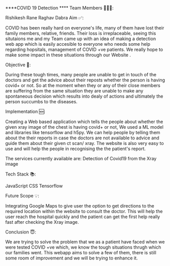 ****COVID 19 Detection ****
Team Members 👨🏻‍💻:

Rishikesh Rane
Raghav Dabra 
Aim ✅:

COVID has been really hard on everyone's life, many of them have lost their family members, relative, friends. Their loss is irreplaceable, seeing this situtaions me and my Team came up with an idea of making a  detection web app which is easily accesible to everyone who needs some help regarding hopsitals, management of COVID +ve patients. We really hope to make some impact in these situations through our Website .

Objective 🎯:

During these tough times, many people are unable to get in touch of the doctors and get the advice about their reposts whether the person is having covid+ or not. So at the moment when they or any of their close members are suffering from the same situation they are unable to make any spontaneous decision which results into dealy of actions and ultimately the person succumbs to the diseases. 

Implementation 🆕:

Creating a Web based application  which tells the people about whether the given xray image of the chest is having covid+ or not,  We used a ML model and libraries like tensorflow and h5py.  We can help people by telling them about the their reports in case the doctors are not available to advice and guide them about their given ct scan/ xray. The website is also very easy to use and will help the people in recognising the the patient's report. 

The services currently available are:
Detection of Covid19 from the Xray image 

Tech Stack 📚:

JavaScript 
CSS
Tensorflow

Future Scope 💡:

Integrating Google Maps to give user the option to get directions to the required location within the website to consult the doctor. This will help the user reach the hospital quickly and the patient can get the first help really fast after checking the Xray image.

Conclusion 😇:

We are trying to solve the problem that we as a patient have faced when we were tested COVID +ve which, we know the tough situations thrugh which our families went. This webapp aims to solve a few of them, there is still some room of improvement and we will be trying to enhance it.
